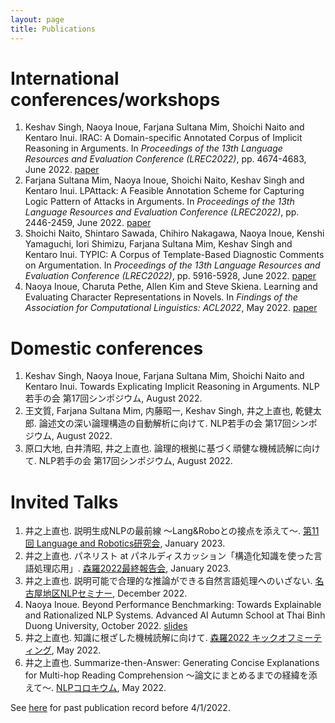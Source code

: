 ```yaml
---
layout: page
title: Publications
---
```


# International conferences/workshops

1. Keshav Singh, Naoya Inoue, Farjana Sultana Mim, Shoichi Naito and Kentaro Inui. IRAC: A Domain-specific Annotated Corpus of Implicit Reasoning in Arguments. In <i>Proceedings of the 13th Language Resources and Evaluation Conference (LREC2022)</i>, pp. 4674-4683, June 2022. [paper](http://www.lrec-conf.org/proceedings/lrec2022/pdf/2022.lrec-1.499.pdf)
1. Farjana Sultana Mim, Naoya Inoue, Shoichi Naito, Keshav Singh and Kentaro Inui. LPAttack: A Feasible Annotation Scheme for Capturing Logic Pattern of Attacks in Arguments. In <i>Proceedings of the 13th Language Resources and Evaluation Conference (LREC2022)</i>, pp. 2446-2459, June 2022. [paper](http://www.lrec-conf.org/proceedings/lrec2022/pdf/2022.lrec-1.261.pdf)
1. Shoichi Naito, Shintaro Sawada, Chihiro Nakagawa, Naoya Inoue, Kenshi Yamaguchi, Iori Shimizu, Farjana Sultana Mim, Keshav Singh and Kentaro Inui. TYPIC: A Corpus of Template-Based Diagnostic Comments on Argumentation. In <i>Proceedings of the 13th Language Resources and Evaluation Conference (LREC2022)</i>, pp. 5916-5928, June 2022. [paper](http://www.lrec-conf.org/proceedings/lrec2022/pdf/2022.lrec-1.636.pdf)
1. Naoya Inoue, Charuta Pethe, Allen Kim and Steve Skiena. Learning and Evaluating Character Representations in Novels. In <i>Findings of the Association for Computational Linguistics: ACL2022</i>, May 2022. [paper](https://aclanthology.org/2022.findings-acl.81/)

# Domestic conferences

1. Keshav Singh, Naoya Inoue, Farjana Sultana Mim, Shoichi Naito and Kentaro Inui. Towards Explicating Implicit Reasoning in Arguments. NLP若手の会 第17回シンポジウム, August 2022.
1. 王文質, Farjana Sultana Mim, 内藤昭一, Keshav Singh, 井之上直也, 乾健太郎. 論述文の深い論理構造の自動解析に向けて. NLP若手の会 第17回シンポジウム, August 2022.
1. 原口大地, 白井清昭, 井之上直也. 論理的根拠に基づく頑健な機械読解に向けて. NLP若手の会 第17回シンポジウム, August 2022.

# Invited Talks

1. 井之上直也. 説明生成NLPの最前線 〜Lang&Roboとの接点を添えて〜. [第11回 Language and Robotics研究会](https://langrobo.connpass.com/event/271156/), January 2023.
2. 井之上直也. パネリスト at パネルディスカッション「構造化知識を使った言語処理応用」. [森羅2022最終報告会](http://shinra-project.info/shinra2022/shinra2022-final-report-workshop/), January 2023.
3. 井之上直也. 説明可能で合理的な推論ができる自然言語処理へのいざない. [名古屋地区NLPセミナー](https://sites.google.com/site/nagoyanlpseminar/), December 2022.
4. Naoya Inoue. Beyond Performance Benchmarking: Towards Explainable and Rationalized NLP Systems. Advanced AI
Autumn School at Thai Binh Duong University, October 2022. [slides](https://drive.google.com/file/d/1sRe0XivgeWXsTGzw4mUoVBk27khcCYCp/view?usp=sharing)
1. 井之上直也. 知識に根ざした機械読解に向けて. [森羅2022 キックオフミーティング](https://aip.riken.jp/events/event_136692/), May 2022.
1. 井之上直也. Summarize-then-Answer: Generating Concise Explanations for Multi-hop Reading Comprehension 〜論文にまとめるまでの経緯を添えて〜. [NLPコロキウム](https://nlp-colloquium-jp.github.io/schedule/2022-05-11_naoya-inoue/), May 2022.

See [here](https://naoya-i.github.io/publication.html) for past publication record before 4/1/2022.

